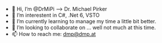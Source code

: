 - 👋 Hi, I’m @DrMiPi --> Dr. Michael Pirker
- 👀 I’m interestent in C#, .Net 6, VSTO 
- 🌱 I’m currently learning to manage my time a little bit better.
- 💞️ I’m looking to collaborate on ... well not much at this time.
- 📫 How to reach me: dmp@dmp.at

<!---
DrMiPi/DrMiPi is a ✨ special ✨ repository because its `README.md` (this file) appears on your GitHub profile.
You can click the Preview link to take a look at your changes.
--->
